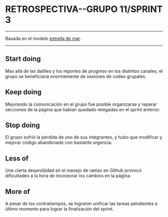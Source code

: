 # RETROSPECTIVA--GRUPO 11/SPRINT 3

- - - - - - - - - - - - - - - - - - - - -

Basada en el modelo [estrella de mar](https://proyectosagiles.org/2009/06/14/retrospectiva-estrella-mar-starfish-retrospective-scrum/).

- - - - - - - - - - - - - - - - - - - - -


## Start doing
Mas allá de las daillies y los reportes de progreso en los distintos canales, el grupo se beneficiaría enormemente de sesiones de codeo grupales.    

## Keep doing
Mejorando la comunicación en el grupo fue posible organizarse y reparar secciones de la página que habían quedado relegadas en el sprint anterior. 
 
## Stop doing
El grupo sufrió la pérdida de uno de sus integrantes, y hubo que modificar y mejorar código abandonado con bastante urgencia. 

## Less of
Una cierta desprolijidad en el manejo de ramas en Github provocó dificultades a la hora de incorporar los cambios en la página. 

## More of
A pesar de los contratiempos, se lograron unificar las tareas pendientes a último momento para lograr la finalización del sprint.
